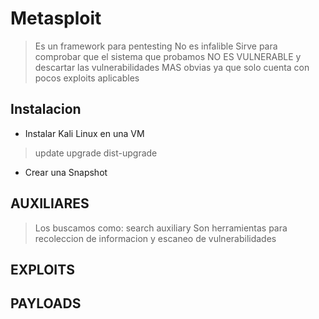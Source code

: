 # Metasploit

> Es un framework para pentesting
> No es infalible
> Sirve para comprobar que 
> el sistema que probamos NO ES VULNERABLE
> y descartar las vulnerabilidades MAS obvias
> ya que solo cuenta con pocos exploits aplicables

## Instalacion

* Instalar Kali Linux en una VM

> update
> upgrade
> dist-upgrade

* Crear una Snapshot


## AUXILIARES

> Los buscamos como: search auxiliary
> Son herramientas para recoleccion de informacion
> y escaneo de vulnerabilidades

## EXPLOITS




## PAYLOADS
